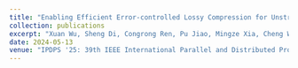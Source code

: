 ```yaml
---
title: "Enabling Efficient Error-controlled Lossy Compression for Unstructured Scientific Data"
collection: publications
excerpt: "Xuan Wu, Sheng Di, Congrong Ren, Pu Jiao, Mingze Xia, Cheng Wang, Hanqi Guo, Xin Liang, and Franck Cappello"
date: 2024-05-13
venue: "IPDPS '25: 39th IEEE International Parallel and Distributed Processing Symposium, 2025"
---
```

